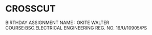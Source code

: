 # CROSSCUT
 BIRTHDAY ASSIGNMENT
 NAME : OKITE WALTER
 COURSE:BSC.ELECTRICAL ENGINEERING
 REG. NO. 16/U/10905/PS
